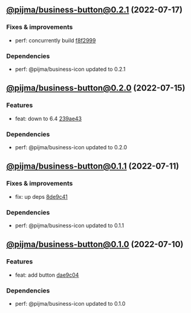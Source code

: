 ## [@pijma/business-button@0.2.1](https://github.com/qiwi/pijma-business/compare/2022.7.15-pijma.business-button.0.2.0-f0...2022.7.17-pijma.business-button.0.2.1-f0) (2022-07-17)

### Fixes & improvements
* perf: concurrently build [f8f2999](https://github.com/qiwi/pijma-business/commit/f8f299922c9d0f997fcc2aafed095e2d8491bce2)

### Dependencies
* perf: @pijma/business-icon updated to 0.2.1

## [@pijma/business-button@0.2.0](https://github.com/qiwi/pijma-business/compare/2022.7.11-pijma.business-button.0.1.1-f0...2022.7.15-pijma.business-button.0.2.0-f0) (2022-07-15)

### Features
* feat: down to 6.4 [239ae43](https://github.com/qiwi/pijma-business/commit/239ae43f8743bbf0d4d2ac5c65f13b462bf832c9)

### Dependencies
* perf: @pijma/business-icon updated to 0.2.0

## [@pijma/business-button@0.1.1](https://github.com/qiwi/pijma-business/compare/2022.7.10-pijma.business-button.0.1.0-f0...2022.7.11-pijma.business-button.0.1.1-f0) (2022-07-11)

### Fixes & improvements
* fix: up deps [8de9c41](https://github.com/qiwi/pijma-business/commit/8de9c418fcc3c850f99d684bfa9c85fe41e5fe1c)

### Dependencies
* perf: @pijma/business-icon updated to 0.1.1

## [@pijma/business-button@0.1.0](https://github.com/qiwi/pijma-business/compare/undefined...2022.7.10-pijma.business-button.0.1.0-f0) (2022-07-10)

### Features
* feat: add button [dae9c04](https://github.com/qiwi/pijma-business/commit/dae9c04983e191245f883f12bdaf38448710f149)

### Dependencies
* perf: @pijma/business-icon updated to 0.1.0
